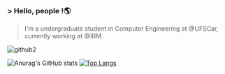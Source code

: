 ### > Hello, people !🌎

> I'm a undergraduate student in Computer Engineering at @UFSCar, currently working at @IBM

![github2](https://user-images.githubusercontent.com/51387195/136126926-6117deeb-3338-4e31-9044-8305ea3b07f0.gif)

![Anurag's GitHub stats](https://github-readme-stats.vercel.app/api?username=kaarpage&show_icons=true&theme=radical)
[![Top Langs](https://github-readme-stats.vercel.app/api/top-langs/?username=kaarpage&layout=compact)](https://github.com/kaarpage/github-readme-stats)


